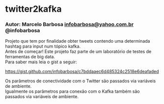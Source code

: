 twitter2kafka
=================

### Autor: Marcelo Barbosa <infobarbosa@yahoo.com.br> @infobarbosa

Projeto que tem por finalidade obter tweets contendo uma determinada hashtag para input num tópico kafka.<br/>
Antes de começar! Este projeto faz parte de um laboratório de testes de ferramentas de big data.<br/>
Para saber mais leia o gist a seguir:

https://gist.github.com/infobarbosa/c7bddaaec6d485324c2518e6deafaded

Os parâmetros de conectividade com o Twitter são passados via variáveis de ambiente.<br/>
Igualmente os parâmetros para conexão com o Kafka também são passados via variáveis de ambiente.<br/>

